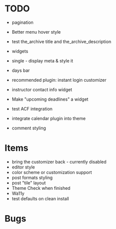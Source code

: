 TODO
=============
* pagination

* Better menu hover style

* test the_archive title and the_archive_description

* widgets

* single - display meta & style it



* days bar

* recommended plugin: instant login customizer

* instructor contact info widget
* Make "upcoming deadlines" a widget
* test ACF integration

* integrate calendar plugin into theme

* comment styling



Items
====
* bring the customizer back - currently disabled
* editor style
* color scheme or customization support
* post formats styling
* post "tile" layout
* Theme Check when finished
* Wa11y
* test defaults on clean install



Bugs
====




